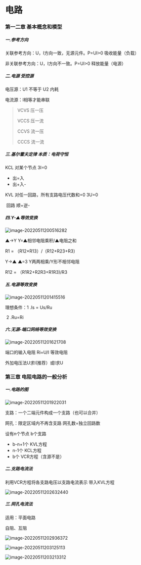 # 电路



### 第一二章 基本概念和模型

##### **一.参考方向**

关联参考方向：U，I方向一致，无源元件。P=UI>0 吸收能量（负载）

非关联参考方向：U，I方向不一致。P=UI>0 释放能量（电源）



##### **二.电源 受控源**

电压源：U1 不等于 U2 内耗

电流源：I相等才能串联

> VCVS 压一压
>
> VCCS  压一流
>
> CCVS 流一压
>
> CCCS 流一流



##### **三.基尔霍夫定律** 本质：电荷守恒

KCL   对某个节点  3I=0

* 出=入 
* 出+入-

KVL  对任一回路，所有支路电压代数和=0 3U=0                          

​           回路 顺+逆-



##### **四.Y-▲等效变换**

![image-20220511200516282](C:\Users\lx\AppData\Roaming\Typora\typora-user-images\image-20220511200516282.png)

▲→Y     Y=▲相邻电阻乘积/▲电阻之和

 R1 = （R12×R13）/（R12+R23+R3）

Y→▲    ▲=3 Y两两相乘/Y形不相邻电阻

R12 = （R1R2+R2R3+R1R3)/R3



##### **五.电源等效变换**

![image-20220511201415516](C:\Users\lx\AppData\Roaming\Typora\typora-user-images\image-20220511201415516.png)

理想条件：1 .Is = Us/Ru 

​                     2 .Ru=Ri



##### **六.无源-端口网络等效变换**

![image-20220511201621708](C:\Users\lx\AppData\Roaming\Typora\typora-user-images\image-20220511201621708.png)

端口的输入电阻 Ri=U/I  等效电阻

外加电压法U求I(推荐）或I求U





### 第三章 电阻电路的一般分析

##### **一.电路的图**

![image-20220511201922031](C:\Users\lx\AppData\Roaming\Typora\typora-user-images\image-20220511201922031.png)

支路：一个二端元件构成一个支路（也可以合并）

网孔：限定区域内不再含支路  网孔数=独立回路数

设有n个节点 b个支路

* b-n+1个 KVL方程
* n-1个 KCL方程
* b个 VCR方程（含源不是）

##### **二.支路电流法**

利用VCR方程将各支路电压以支路电流表示 带入KVL方程

![image-20220511202632440](C:\Users\lx\AppData\Roaming\Typora\typora-user-images\image-20220511202632440.png)

##### 三.网孔电流法

适用：平面电路

自阻、互阻

![image-20220511202936372](C:\Users\lx\AppData\Roaming\Typora\typora-user-images\image-20220511202936372.png)

![image-20220511203125113](C:\Users\lx\AppData\Roaming\Typora\typora-user-images\image-20220511203125113.png)

![image-20220511203213312](C:\Users\lx\AppData\Roaming\Typora\typora-user-images\image-20220511203213312.png)